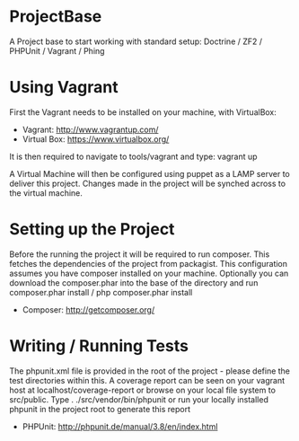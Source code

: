 ProjectBase
===========
A Project base to start working with standard setup: Doctrine / ZF2 / PHPUnit / Vagrant / Phing

Using Vagrant
==========
First the Vagrant needs to be installed on your machine, with VirtualBox:
- Vagrant: http://www.vagrantup.com/
- Virtual Box: https://www.virtualbox.org/

It is then required to navigate to tools/vagrant and type: vagrant up

A Virtual Machine will then be configured using puppet as a LAMP server to deliver this project.
Changes made in the project will be synched across to the virtual machine.


Setting up the Project
==========
Before the running the project it will be required to run composer. This fetches the dependencies of
the project from packagist. This configuration assumes you have composer installed on your machine. 
Optionally you can download the composer.phar into the base of the directory and run composer.phar install 
/ php composer.phar install

- Composer: http://getcomposer.org/

Writing / Running Tests
==========
The phpunit.xml file is provided in the root of the project - please define the test directories within this.
A coverage report can be seen on your vagrant host at localhost/coverage-report or browse on your local
file system to src/public. Type . ./src/vendor/bin/phpunit or run your locally installed phpunit in the project
root to generate this report

- PHPUnit: http://phpunit.de/manual/3.8/en/index.html